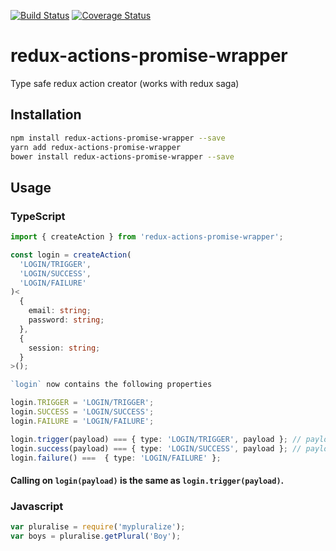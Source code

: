 [![Build Status](https://travis-ci.org/thu-san/redux-actions-promise-wrapper.svg?branch=master)](https://travis-ci.org/thu-san/redux-actions-promise-wrapper)
[![Coverage Status](https://coveralls.io/repos/github/thu-san/redux-actions-promise-wrapper/badge.svg?branch=master)](https://coveralls.io/github/thu-san/redux-actions-promise-wrapper?branch=master)

# redux-actions-promise-wrapper

Type safe redux action creator (works with redux saga)

## Installation

```sh
npm install redux-actions-promise-wrapper --save
yarn add redux-actions-promise-wrapper
bower install redux-actions-promise-wrapper --save
```

## Usage

### TypeScript

```typescript
import { createAction } from 'redux-actions-promise-wrapper';

const login = createAction(
  'LOGIN/TRIGGER',
  'LOGIN/SUCCESS',
  'LOGIN/FAILURE'
)<
  {
    email: string;
    password: string;
  },
  {
    session: string;
  }
>();

`login` now contains the following properties

login.TRIGGER = 'LOGIN/TRIGGER';
login.SUCCESS = 'LOGIN/SUCCESS';
login.FAILURE = 'LOGIN/FAILURE';

login.trigger(payload) === { type: 'LOGIN/TRIGGER', payload }; // payload must have type { email: string, password: string }
login.success(payload) === { type: 'LOGIN/SUCCESS', payload }; // payload must have type { session: string }
login.failure() ===  { type: 'LOGIN/FAILURE' };
```

#### Calling on `login(payload)` is the same as `login.trigger(payload)`.

### Javascript

```javascript
var pluralise = require('mypluralize');
var boys = pluralise.getPlural('Boy');
```

<!-- ## Usage

### Javascript

```javascript
var pluralise = require('mypluralize');
var boys = pluralise.getPlural('Boy');
```

```sh
Output should be 'Boys'
```

### TypeScript

```typescript
import { getPlural } from 'mypluralize';
console.log(getPlural('Goose'));
```

```sh
Output should be 'Geese'
```

### AMD

```javascript
define(function(require, exports, module) {
  var pluralise = require('mypluralize');
});
```

## Test

```sh
npm run test
``` -->
